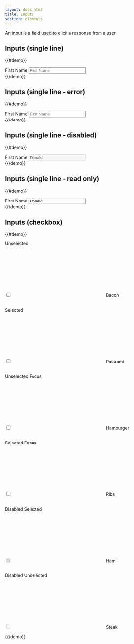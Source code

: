 ```yaml
---
layout: docs.html
title: Inputs
section: elements
---
```


An input is a field used to elicit a response from a user

## Inputs (single line)

{{#demo}}
  <div class="inputWrapper">
    <div class="pe-input-wrapper">
      <label class="pe-textLabelInput__label" for="a">First Name</label>
      <input type="text" class="pe-textInput" id="a" placeholder="First Name">
      <span class="pe-input_underline"></span>
    </div>
  </div>
{{/demo}}

## Inputs (single line - error)

{{#demo}}
  <div class="inputWrapper">
    <div class="pe-input-wrapper">
      <label class="pe-textLabelInput__label--label_error" for="b">First Name</label>
      <input type="text" class="pe-textInput--input_error" id="b" placeholder="First Name"/>
      <span class="pe-inputError_underline"></span>
    </div>
  </div>
{{/demo}}

## Inputs (single line - disabled)

{{#demo}}
  <div class="inputWrapper">
    <div class="pe-input-wrapper">
      <label class="pe-textLabelInput__label--label-disabled" for="c">First Name</label>
      <input type="text" class="pe-textInput" id="c" value="Donald" disabled/>
    </div>
  </div>
{{/demo}}

## Inputs (single line - read only)

{{#demo}}
  <div class="inputWrapper">
    <div class="pe-input-wrapper">
      <label class="pe-textLabelInput__label" for="d">First Name</label>
      <input type="text" class="pe-textInput--input_readonly" id="d" value="Donald" readonly/>
    </div>
  </div>
{{/demo}}

## Inputs (checkbox)

{{#demo}}

<div class="inputWrapper">
    <p>Unselected</p>
    <div class="checkbox">
	  	<label>
        <input type="checkbox" id="checkboxInput" value="1" />
        <span>
          <svg version="1.1"
               xmlns="http://www.w3.org/2000/svg"
               xmlns:xlink="http://www.w3.org/1999/xlink"
               role="img"
               aria-labelledby="r2"
               class="pe-icon--check-sm-18">
            <title id="r2">Box Checked</title>
            <use xlink:href="#check-sm-18"></use>
          </svg>
        </span>
        Bacon
      </label>
  	</div>
  </div>

  <br />

  <div class="inputWrapper">
      <p>Selected</p>
      <div class="checkbox">
  	  	<label>
          <input type="checkbox" id="checkboxInput" value="1" />
          <span>
            <svg version="1.1"
                 xmlns="http://www.w3.org/2000/svg"
                 xmlns:xlink="http://www.w3.org/1999/xlink"
                 role="img"
                 aria-labelledby="r2"
                 class="pe-icon--check-sm-18">
              <title id="r2">Box Checked</title>
              <use xlink:href="#check-sm-18"></use>
            </svg>
          </span>
          Pastrami
        </label>
    	</div>
    </div>

  <br />

  <div class="inputWrapper">
    <p>Unselected Focus</p>
    <div class="checkbox">
      <label>
        <input type="checkbox" id="checkboxInput" value="1" />
        <span>
          <svg version="1.1"
               xmlns="http://www.w3.org/2000/svg"
               xmlns:xlink="http://www.w3.org/1999/xlink"
               role="img"
               aria-labelledby="r2"
               class="pe-icon--check-sm-18">
            <title id="r2">Box Checked</title>
            <use xlink:href="#check-sm-18"></use>
          </svg>
        </span>
        Hamburger
      </label>
    </div>
  </div>

  <br />

  <div class="inputWrapper">
    <p>Selected Focus</p>
    <div class="checkbox">
      <label>
        <input type="checkbox" id="checkboxInput" value="1" />
        <span>
          <svg version="1.1"
               xmlns="http://www.w3.org/2000/svg"
               xmlns:xlink="http://www.w3.org/1999/xlink"
               role="img"
               aria-labelledby="r2"
               class="pe-icon--check-sm-18">
            <title id="r2">Box Checked</title>
            <use xlink:href="#check-sm-18"></use>
          </svg>
        </span>
        Ribs
      </label>
    </div>
  </div>

  <br />

  <div class="inputWrapper">
    <p>Disabled Selected</p>
    <div class="checkbox">
      <label>
        <input type="checkbox" id="checkboxInput" value="1" checked disabled/>
        <span>
        <svg version="1.1"
             xmlns="http://www.w3.org/2000/svg"
             xmlns:xlink="http://www.w3.org/1999/xlink"
             role="img"
             aria-labelledby="r2"
             class="pe-icon--check-sm-18">
          <title id="r2">Box Checked</title>
          <use xlink:href="#check-sm-18"></use>
        </svg>
        </span>
        Ham
      </label>
    </div>
  </div>

  <br />

  <div class="inputWrapper">
    <p>Disabled Unselected</p>
    <div class="checkbox">
      <label>
        <input type="checkbox" id="checkboxInput" value="1" disabled />
        <span>
        <svg version="1.1"
             xmlns="http://www.w3.org/2000/svg"
             xmlns:xlink="http://www.w3.org/1999/xlink"
             role="img"
             aria-labelledby="r2"
             class="pe-icon--check-sm-18">
          <title id="r2">Box Checked</title>
          <use xlink:href="#check-sm-18"></use>
        </svg>
        </span>
        Steak
      </label>
    </div>
  </div>

{{/demo}}
